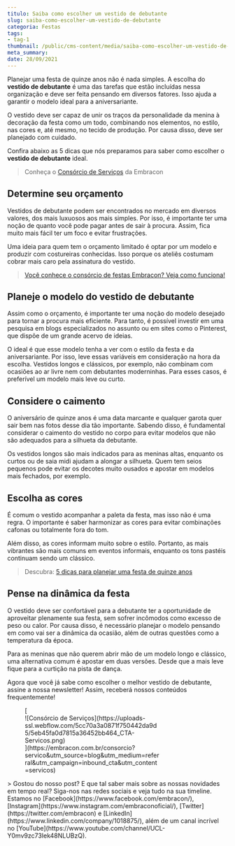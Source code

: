 ```yaml
---
titulo: Saiba como escolher um vestido de debutante
slug: saiba-como-escolher-um-vestido-de-debutante
categoria: Festas
tags:
- tag-1
thumbnail: /public/cms-content/media/saiba-como-escolher-um-vestido-de-debutante.jpeg
meta_summary: 
date: 28/09/2021
---
```

Planejar uma festa de quinze anos não é nada simples. A escolha do **vestido de debutante** é uma das tarefas que estão incluídas nessa organização e deve ser feita pensando em diversos fatores. Isso ajuda a garantir o modelo ideal para a aniversariante.

O vestido deve ser capaz de unir os traços da personalidade da menina à decoração da festa como um todo, combinando nos elementos, no estilo, nas cores e, até mesmo, no tecido de produção. Por causa disso, deve ser planejado com cuidado.

Confira abaixo as 5 dicas que nós preparamos para saber como escolher o **vestido de debutante** ideal.

> Conheça o [Consórcio de Serviços](https://www.embracon.com.br/blog/consorcio-de-servicos-tudo-o-que-voce-precisa-saber-sobre-o-assunto) da Embracon

Determine seu orçamento
-----------------------

Vestidos de debutante podem ser encontrados no mercado em diversos valores, dos mais luxuosos aos mais simples. Por isso, é importante ter uma noção de quanto você pode pagar antes de sair à procura. Assim, fica muito mais fácil ter um foco e evitar frustrações.

Uma ideia para quem tem o orçamento limitado é optar por um modelo e produzir com costureiras conhecidas. Isso porque os ateliês costumam cobrar mais caro pela assinatura do vestido.

> [Você conhece o consórcio de festas Embracon? Veja como funciona!](https://www.embracon.com.br/blog/voce-conhece-o-consorcio-de-festas-embracon-veja-como-funciona)

Planeje o modelo do vestido de debutante
----------------------------------------

Assim como o orçamento, é importante ter uma noção do modelo desejado para tornar a procura mais eficiente. Para tanto, é possível investir em uma pesquisa em blogs especializados no assunto ou em sites como o Pinterest, que dispõe de um grande acervo de ideias.

O ideal é que esse modelo tenha a ver com o estilo da festa e da aniversariante. Por isso, leve essas variáveis em consideração na hora da escolha. Vestidos longos e clássicos, por exemplo, não combinam com ocasiões ao ar livre nem com debutantes moderninhas. Para esses casos, é preferível um modelo mais leve ou curto.

Considere o caimento
--------------------

O aniversário de quinze anos é uma data marcante e qualquer garota quer sair bem nas fotos desse dia tão importante. Sabendo disso, é fundamental considerar o caimento do vestido no corpo para evitar modelos que não são adequados para a silhueta da debutante.

Os vestidos longos são mais indicados para as meninas altas, enquanto os curtos ou de saia midi ajudam a alongar a silhueta. Quem tem seios pequenos pode evitar os decotes muito ousados e apostar em modelos mais fechados, por exemplo.

Escolha as cores
----------------

É comum o vestido acompanhar a paleta da festa, mas isso não é uma regra. O importante é saber harmonizar as cores para evitar combinações cafonas ou totalmente fora do tom.

Além disso, as cores informam muito sobre o estilo. Portanto, as mais vibrantes são mais comuns em eventos informais, enquanto os tons pastéis continuam sendo um clássico.

> Descubra: [5 dicas para planejar uma festa de quinze anos](https://www.embracon.com.br/blog/5-dicas-para-planejar-uma-festa-de-quinze-anos)

Pense na dinâmica da festa
--------------------------

O vestido deve ser confortável para a debutante ter a oportunidade de aproveitar plenamente sua festa, sem sofrer incômodos como excesso de peso ou calor. Por causa disso, é necessário planejar o modelo pensando em como vai ser a dinâmica da ocasião, além de outras questões como a temperatura da época.

Para as meninas que não querem abrir mão de um modelo longo e clássico, uma alternativa comum é apostar em duas versões. Desde que a mais leve fique para a curtição na pista de dança.

Agora que você já sabe como escolher o melhor vestido de debutante, assine a nossa newsletter! Assim, receberá nossos conteúdos frequentemente!

<figure class="w-richtext-figure-type-image w-richtext-align-center" style="max-width:310px">[<div>![Consórcio de Serviços](https://uploads-ssl.webflow.com/5cc70a3a0871f750442da9d5/5eb45fa0d7815a36452bb464_CTA-Servicos.png)</div>](https://embracon.com.br/consorcio?servico&utm_source=blog&utm_medium=referral&utm_campaign=inbound_cta&utm_content=servicos)</figure>> Gostou do nosso post? E que tal saber mais sobre as nossas novidades em tempo real? Siga-nos nas redes sociais e veja tudo na sua timeline. Estamos no [Facebook](https://www.facebook.com/embracon/), [Instagram](https://www.instagram.com/embraconoficial/), [Twitter](https://twitter.com/embracon) e [LinkedIn](https://www.linkedin.com/company/1018875/), além de um canal incrível no [YouTube](https://www.youtube.com/channel/UCL-Y0mv9zc73Iek48NLUBzQ).
